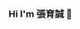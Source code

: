 ### Hi I'm 張育誠 👋

<!--
**joohnny3/joohnny3** is a ✨ _special_ ✨ repository because its `README.md` (this file) appears on your GitHub profile.

### Skills

- HTML
- CSS
- JavaScript
- Python
- Java




Here are some ideas to get you started:

- 🔭 I’m currently working on ...
- 🌱 I’m currently learning ...
- 👯 I’m looking to collaborate on ...
- 🤔 I’m looking for help with ...
- 💬 Ask me about ...
- 📫 How to reach me: ...
- 😄 Pronouns: ...
- ⚡ Fun fact: ...
-->
